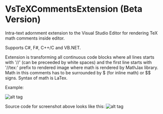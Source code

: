 # VsTeXCommentsExtension (Beta Version)

Intra-text adornment extension to the Visual Studio Editor for rendering TeX math comments inside editor.

Supports C#, F#, C++/C and VB.NET.

Extension is transforming all continuous code blocks where all lines starts with '//' (can be preceeded by white spaces) and the first line starts with '//tex:' prefix to rendered image where math is rendered by MathJax library. Math in this comments has to be surrounded by $ (for inline math) or $$ signs. Syntax of math is LaTex.

Example:

![alt tag](https://github.com/kindermannhubert/VsTeXCommentsExtension/blob/master/Screenshot1.png)

Source code for screenshot above looks like this:
![alt tag](https://github.com/kindermannhubert/VsTeXCommentsExtension/blob/master/Screenshot2.png)
